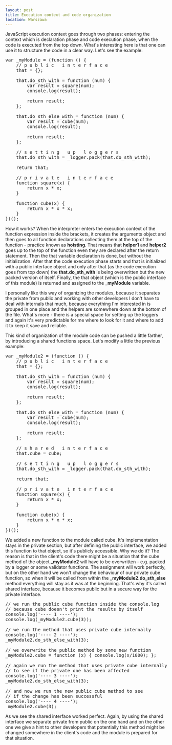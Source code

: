 ```yaml
---
layout: post
title: Execution context and code organization
location: Warszawa
---
```

JavaScript execution context goes through two phases:
entering the context which is declaration phase and
code execution phase, when the code is executed from
the top down. What's interesting here is that one can
use it to structure the code in a clear way. Let's see
the example:

<pre>
<span class="hl kwa">var</span> _myModule = (<span class="hl kwa">function</span> () {
    <span class="hl slc">// p u b l i c   i n t e r f a c e </span>
    that = {};

    that.do_sth_with = <span class="hl kwa">function</span> (num) {
        <span class="hl kwa">var</span> result = square(num);
        console.log(result);

        <span class="hl kwa">return</span> result;
    };

    that.do_sth_else_with = <span class="hl kwa">function</span> (num) {
        <span class="hl kwa">var</span> result = cube(num);
        console.log(result);

        <span class="hl kwa">return</span> result;
    };

    <span class="hl slc">// s e t t i n g   u p   l o g g e r s</span>
    that.do_sth_with = _logger.pack(that.do_sth_with);

    <span class="hl kwa">return</span> that;

    <span class="hl slc">// p r i v a t e   i n t e r f a c e</span>
    <span class="hl kwa">function</span> square(x) {
        <span class="hl kwa">return</span> x * x;
    }

    <span class="hl kwa">function</span> cube(x) {
        <span class="hl kwa">return</span> x * x * x;
    }
})();
</pre>

How it works? When the interpreter enters the execution
context of the function expression inside the brackets,
it creates the arguments object and then goes to all 
function declarations collecting them at the top of 
the function - practice known as __hoisting__. That means
that __helper1__ and __helper2__ goes up to the top of the function
even they are declared after the return statement.
Then the that variable declaration is done, but without
the initialization. After that the code execution phase
starts and that is initialized with a public interface
object and only after that (as the code execution goes
from top down) the __that.do_sth_with__ is being overwritten
but the new packed version of itself. Finally, the 
that object (which is the public interface of this module)
is returned and assigned to the __\_myModule__ variable. 

I personally like this way of organizing the modules, 
because it separates the private from public and working 
with other developers I don't have to deal with internals 
that much, because everything I'm interested in is grouped 
in one place and the helpers are somewhere down at the
bottom of the file. What's more - there is a special
space for setting up the loggers and again it's very
predictable for me where to look for it and where to 
add it to keep it save and reliable. 

This kind of organization of the module code can be pushed
a little farther, by introducing a shared functions space. 
Let's modify a little the previous example:

<pre>
<span class="hl kwa">var</span> _myModule2 = (<span class="hl kwa">function</span> () {
    <span class="hl slc">// p u b l i c   i n t e r f a c e </span>
    that = {};

    that.do_sth_with = <span class="hl kwa">function</span> (num) {
        <span class="hl kwa">var</span> result = square(num);
        console.log(result);

        <span class="hl kwa">return</span> result;
    };

    that.do_sth_else_with = <span class="hl kwa">function</span> (num) {
        <span class="hl kwa">var</span> result = cube(num);
        console.log(result);

        <span class="hl kwa">return</span> result;
    };

    <span class="hl slc">// s h a r e d   i n t e r f a c e</span>
    that.cube = cube;

    <span class="hl slc">// s e t t i n g   u p   l o g g e r s</span>
    that.do_sth_with = _logger.pack(that.do_sth_with);

    <span class="hl kwa">return</span> that;

    <span class="hl slc">// p r i v a t e   i n t e r f a c e</span>
    <span class="hl kwa">function</span> square(x) {
        <span class="hl kwa">return</span> x * x;
    }

    <span class="hl kwa">function</span> cube(x) {
        <span class="hl kwa">return</span> x * x * x;
    }
})();
</pre>

We added a new function to the module called cube. It's
implementation stays in the private section, but after
defining the public interface, we added this function
to that object, so it's publicly accessible. Why we do it?
The reason is that in the client's code there might be 
a situation that the cube method of the object __\_myModule2__
will have to be overwritten - e.g. packed by a logger or 
some validator functions. The assignment will work perfectly,
but on the other hand we won't change the behaviour of our
private cube function, so when it will be called from within
the __\_myModule2.do_sth_else__ method everything will stay
as it was at the beginning. That's why it's called shared
interface, because it becomes public but in a secure way
for the private interface.

<pre>
<span class="hl slc">// we run the public cube function inside the console.log</span>
<span class="hl slc">// because cube doesn't print the results by itself</span>
console.log('---- 1 ----');
console.log(_myModule2.cube(<span class="hl num">3</span>));

<span class="hl slc">// we run the method that uses private cube internally</span>
console.log('---- 2 ----');
_myModule2.do_sth_else_with(<span class="hl num">3</span>);

<span class="hl slc">// we overwrite the public method by some new function</span>
_myModule2.cube = <span class="hl kwa">function</span> (x) { console.log(x/<span class="hl num">1000</span>); };

<span class="hl slc">// again we run the method that uses private cube internally</span>
<span class="hl slc">// to see if the private one has been affected</span>
console.log('---- 3 ----');
_myModule2.do_sth_else_with(<span class="hl num">3</span>);

<span class="hl slc">// and now we run the new public cube method to see</span>
<span class="hl slc">// if the change has been successful </span>
console.log('---- 4 ----');
_myModule2.cube(<span class="hl num">3</span>);
</pre>

As we see the shared interface worked perfect. Again, by
using the shared interface we separate private from 
public on the one hand and on the other one we give a
hint to other developers that potentially this method
might be changed somewhere in the client's code and the 
module is prepared for that situation. 
